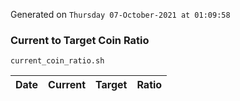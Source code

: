 Generated on `Thursday 07-October-2021 at 01:09:58`

### Current to Target Coin Ratio
`current_coin_ratio.sh`

Date|Current|Target|Ratio
---|---|---|---
